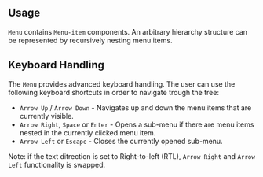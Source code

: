 ## Usage

`Menu` contains `Menu-item` components. An arbitrary hierarchy structure can be represented by recursively nesting menu items.

## Keyboard Handling

The `Menu` provides advanced keyboard handling. The user can use the following keyboard shortcuts in order to navigate trough the tree:

*   `Arrow Up` / `Arrow Down` - Navigates up and down the menu items that are currently visible.
*   `Arrow Right`, `Space` or `Enter` - Opens a sub-menu if there are menu items nested in the currently clicked menu item.
*   `Arrow Left` or `Escape` - Closes the currently opened sub-menu.

Note: if the text ditrection is set to Right-to-left (RTL), `Arrow Right` and `Arrow Left` functionality is swapped.